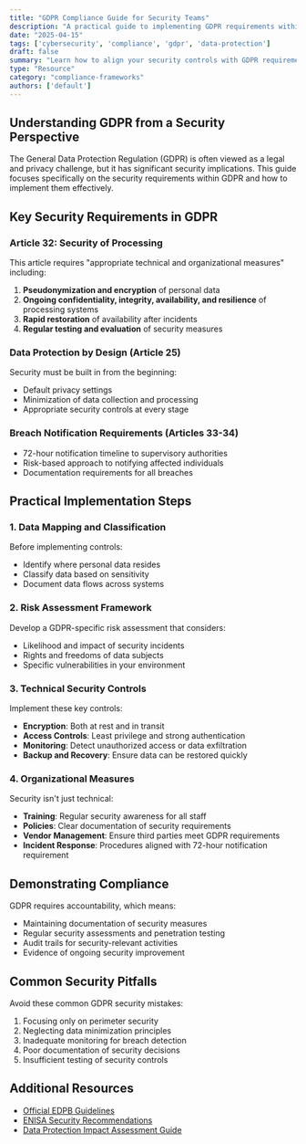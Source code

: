 ```yaml
---
title: "GDPR Compliance Guide for Security Teams"
description: "A practical guide to implementing GDPR requirements within your security program."
date: "2025-04-15"
tags: ['cybersecurity', 'compliance', 'gdpr', 'data-protection']
draft: false
summary: "Learn how to align your security controls with GDPR requirements, implement data protection by design, and establish processes for handling data subject rights and breach notifications."
type: "Resource"
category: "compliance-frameworks"
authors: ['default']
---
```


## Understanding GDPR from a Security Perspective

The General Data Protection Regulation (GDPR) is often viewed as a legal and privacy challenge, but it has significant security implications. This guide focuses specifically on the security requirements within GDPR and how to implement them effectively.

## Key Security Requirements in GDPR

### Article 32: Security of Processing

This article requires "appropriate technical and organizational measures" including:

1. **Pseudonymization and encryption** of personal data
2. **Ongoing confidentiality, integrity, availability, and resilience** of processing systems
3. **Rapid restoration** of availability after incidents
4. **Regular testing and evaluation** of security measures

### Data Protection by Design (Article 25)

Security must be built in from the beginning:

- Default privacy settings
- Minimization of data collection and processing
- Appropriate security controls at every stage

### Breach Notification Requirements (Articles 33-34)

- 72-hour notification timeline to supervisory authorities
- Risk-based approach to notifying affected individuals
- Documentation requirements for all breaches

## Practical Implementation Steps

### 1. Data Mapping and Classification

Before implementing controls:

- Identify where personal data resides
- Classify data based on sensitivity
- Document data flows across systems

### 2. Risk Assessment Framework

Develop a GDPR-specific risk assessment that considers:

- Likelihood and impact of security incidents
- Rights and freedoms of data subjects
- Specific vulnerabilities in your environment

### 3. Technical Security Controls

Implement these key controls:

- **Encryption**: Both at rest and in transit
- **Access Controls**: Least privilege and strong authentication
- **Monitoring**: Detect unauthorized access or data exfiltration
- **Backup and Recovery**: Ensure data can be restored quickly

### 4. Organizational Measures

Security isn't just technical:

- **Training**: Regular security awareness for all staff
- **Policies**: Clear documentation of security requirements
- **Vendor Management**: Ensure third parties meet GDPR requirements
- **Incident Response**: Procedures aligned with 72-hour notification requirement

## Demonstrating Compliance

GDPR requires accountability, which means:

- Maintaining documentation of security measures
- Regular security assessments and penetration testing
- Audit trails for security-relevant activities
- Evidence of ongoing security improvement

## Common Security Pitfalls

Avoid these common GDPR security mistakes:

1. Focusing only on perimeter security
2. Neglecting data minimization principles
3. Inadequate monitoring for breach detection
4. Poor documentation of security decisions
5. Insufficient testing of security controls

## Additional Resources

- [Official EDPB Guidelines](https://edpb.europa.eu/our-work-tools/general-guidance/guidelines-recommendations-best-practices_en)
- [ENISA Security Recommendations](https://www.enisa.europa.eu/publications/recommendations-on-shaping-technology-according-to-gdpr-provisions)
- [Data Protection Impact Assessment Guide](/resources/compliance-frameworks/dpia-guide)
